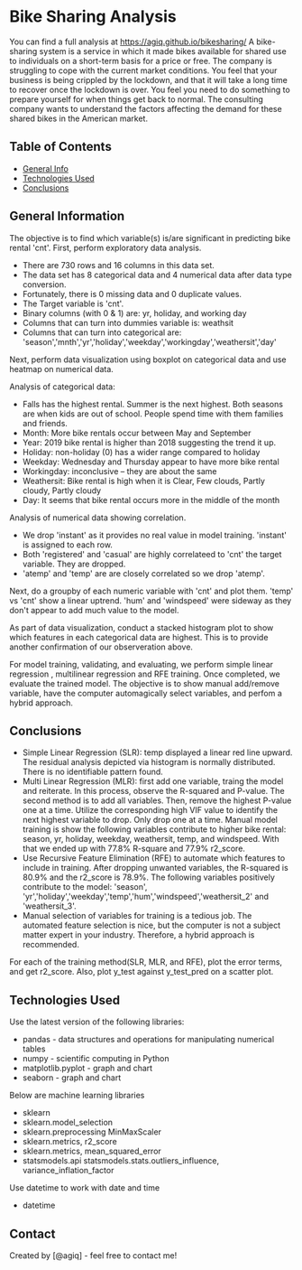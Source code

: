 # Bike Sharing Analysis
You can find a full analysis at https://agiq.github.io/bikesharing/
A bike-sharing system is a service in which it made bikes available for shared use to individuals on a short-term basis for a price or free. The company is struggling to cope with the current market conditions. You feel that your business is being crippled by the lockdown, and that it will take a long time to recover once the lockdown is over. You feel you need to do something to prepare yourself for when things get back to normal. The consulting company wants to understand the factors affecting the demand for these shared bikes in the American market.


## Table of Contents
* [General Info](#general-information)
* [Technologies Used](#technologies-used)
* [Conclusions](#conclusions)

<!-- You can include any other section that is pertinent to your problem -->

## General Information
The objective is to find which variable(s) is/are significant in predicting bike rental 'cnt'.  First, perform exploratory data analysis. 

- There are 730 rows and 16 columns in this data set.
- The data set has 8 categorical data and 4 numerical data after data type conversion.
- Fortunately, there is 0 missing data and 0 duplicate values.
- The Target variable is 'cnt'.
- Binary columns (with 0 & 1) are: yr, holiday, and working day
- Columns that can turn into dummies variable is: weathsit
- Columns that can turn into categorical are: 'season','mnth','yr','holiday','weekday','workingday','weathersit','day'
 
 Next, perform data visualization using boxplot on categorical data and use heatmap on numerical data.  

Analysis of categorical data:
- Falls has the highest rental. Summer is the next highest. Both seasons are when kids are out of school.  People spend time with them families and friends.
- Month: More bike rentals occur between May and September
- Year: 2019 bike rental is higher than 2018 suggesting the trend it up.
- Holiday: non-holiday (0) has a wider range compared to holiday
- Weekday: Wednesday and Thursday appear to have more bike rental
- Workingday: inconclusive – they are about the same
- Weathersit: Bike rental is high when it is Clear, Few clouds, Partly cloudy, Partly cloudy
- Day: It seems that bike rental occurs more in the middle of the month

Analysis of numerical data showing correlation.
- We drop 'instant' as it provides no real value in model training.  'instant' is assigned to each row.
- Both 'registered' and 'casual' are highly correlateed to 'cnt' the target variable. They are dropped.
- 'atemp' and 'temp' are are closely correlated so we drop 'atemp'.

Next, do a groupby of each numeric variable with 'cnt' and plot them. 'temp' vs 'cnt' show a linear uptrend.  'hum' and 'windspeed' were sideway as they don't appear to add much value to the model.

As part of data visualization, conduct a stacked histogram plot to show which features in each categorical data are highest. This is to provide another confirmation of our observeration above.

For model training, validating, and evaluating, we perform simple linear regression , multilinear regression and RFE training.  Once completed, we evaluate the trained model. The objective is to show manual add/remove variable, have the computer automagically select variables, and perfom a hybrid approach.


## Conclusions
- Simple Linear Regression (SLR): temp displayed a linear red line upward.  The residual analysis depicted via histogram is normally distributed.  There is no identifiable pattern found.
- Multi Linear Regression (MLR): first add one variable, traing the model and reiterate. In this process, observe the R-squared and P-value. The second method is to add all variables. Then, remove the highest P-value one at a time. Utilize the corresponding high VIF value to identify the next highest variable to drop.  Only drop one at a time. Manual model training is show the following variables contribute to higher bike rental: season, yr, holiday, weekday, weathersit, temp, and windspeed. With that we ended up with 77.8% R-square and 77.9% r2_score.
- Use Recursive Feature Elimination (RFE) to automate which features to include in training.  After dropping unwanted variables, the R-squared is 80.9% and the r2_score is 78.9%.  The following variables positively contribute to the model: 'season', 'yr','holiday','weekday','temp','hum','windspeed','weathersit_2' and 'weathersit_3'.  
- Manual selection of variables for training is a tedious job. The automated feature selection is nice, but the computer is not a subject matter expert in your industry. Therefore, a hybrid approach is recommended.

For each of the training method(SLR, MLR, and RFE), plot the error terms, and get r2_score. Also, plot y_test against y_test_pred on a scatter plot.

## Technologies Used
Use the latest version of the following libraries:
- pandas - data structures and operations for manipulating numerical tables 
- numpy - scientific computing in Python
- matplotlib.pyplot - graph and chart
- seaborn - graph and chart 

Below are machine learning libraries
- sklearn 
- sklearn.model_selection
- sklearn.preprocessing  MinMaxScaler
- sklearn.metrics, r2_score
- sklearn.metrics, mean_squared_error
- statsmodels.api
 statsmodels.stats.outliers_influence, variance_inflation_factor

Use datetime to work with date and time
- datetime

<!-- As the libraries versions keep on changing, it is recommended to mention the version of library used in this project -->


## Contact
Created by [@agiq] - feel free to contact me!


<!-- Optional -->
<!-- ## License -->
<!-- This project is open source and available under the [... License](). -->

<!-- You don't have to include all sections - just the one's relevant to your project -->

